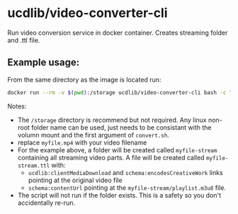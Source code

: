 # ucdlib/video-converter-cli

Run video conversion service in docker container.  Creates streaming folder and .ttl file.

## Example usage:

From the same directory as the image is located run:

```bash
docker run --rm -v $(pwd):/storage ucdlib/video-converter-cli bash -c "./convert.sh /storage/myfile.mp4"
```

Notes:
 - The `/storage` directory is recommend but not required.  Any linux non-root folder name can be used, just needs to be consistant with the volumn mount and the first argument of `convert.sh`.
 - replace `myfile.mp4` with your video filename
 - For the example above, a folder will be created called `myfile-stream` containing all streaming video parts.  A file will be created called `myfile-stream.ttl` with:
   - `ucdlib:clientMediaDownload` and `schema:encodesCreativeWork` links pointing at the original video file
   - `schema:contentUrl` pointing at the `myfile-stream/playlist.m3u8` file.
 - The script will not run if the folder exists.  This is a safety so you don't accidentally re-run.